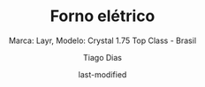 ---
title: "Forno elétrico"
subtitle: "Marca: Layr, Modelo: Crystal 1.75 Top Class - Brasil"
status: "Ativo"
procedimento: PEQ-040
categories: 
    - Aquecimento
author: Tiago Dias
date: last-modified
date-format: DD/MM/YYYY
lang: pt-br
---